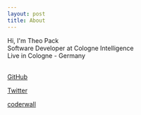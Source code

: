```yaml
---
layout: post
title: About
---
```


Hi, I'm Theo Pack<br/>
Software Developer at Cologne Intelligence<br/>
Live in Cologne - Germany<br/>
<br/>

[GitHub](https://github.com/furikuri)<br/>

[Twitter](https://twitter.com/furikuri)<br/>

[coderwall](https://coderwall.com/furikuri)
